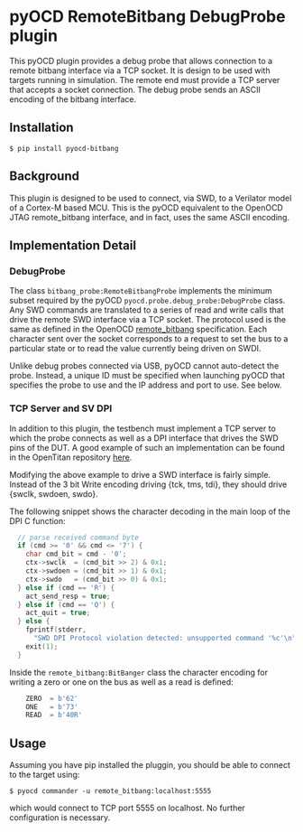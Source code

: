 # pyOCD RemoteBitbang DebugProbe plugin

This pyOCD plugin provides a debug probe that allows connection to a remote bitbang interface
via a TCP socket.  It is design to be used with targets running in simulation.  The remote
end must provide a TCP server that accepts a socket connection.  The debug probe sends an ASCII
encoding of the bitbang interface.

## Installation

```
$ pip install pyocd-bitbang
```

## Background

This plugin is designed to be used to connect, via SWD, to a Verilator model of a Cortex-M based MCU.
This is the pyOCD equivalent to the OpenOCD JTAG remote_bitbang interface, and in fact, uses the same
ASCII encoding.

## Implementation Detail

### DebugProbe

The class `bitbang_probe:RemoteBitbangProbe` implements the minimum subset required by the
pyOCD `pyocd.probe.debug_probe:DebugProbe` class.  Any SWD commands are translated to a series of
read and write calls that drive the remote SWD interface via a TCP socket.  The protocol used is the
same as defined in the OpenOCD [remote_bitbang](https://github.com/openocd-org/openocd/blob/master/doc/manual/jtag/drivers/remote_bitbang.txt) specification.  Each character sent over the socket corresponds to a request
to set the bus to a particular state or to read the value currently being driven on SWDI.

Unlike debug probes connected via USB, pyOCD cannot auto-detect the probe.  Instead, a unique ID must be
specified when launching pyOCD that specifies the probe to use and the IP address and port to use.  See below.

### TCP Server and SV DPI

In addition to this plugin, the testbench must implement a TCP server to which the probe connects as well
as a DPI interface that drives the SWD pins of the DUT.  A good example of such an implementation can be
found in the OpenTitan repository [here](https://github.com/lowRISC/opentitan/tree/master/hw/dv/dpi/jtagdpi).

Modifying the above example to drive a SWD interface is fairly simple.  Instead of the 3 bit Write encoding
driving {tck, tms, tdi}, they should drive {swclk, swdoen, swdo}.

The following snippet shows the character decoding in the main loop of the DPI C function:

```c
  // parse received command byte
  if (cmd >= '0' && cmd <= '7') {
    char cmd_bit = cmd - '0';
    ctx->swclk  = (cmd_bit >> 2) & 0x1;
    ctx->swdoen = (cmd_bit >> 1) & 0x1;
    ctx->swdo   = (cmd_bit >> 0) & 0x1;
  } else if (cmd == 'R') {
    act_send_resp = true;
  } else if (cmd == 'Q') {
    act_quit = true;
  } else {
    fprintf(stderr,
      "SWD DPI Protocol violation detected: unsupported command '%c'\n", cmd);
    exit(1);
  }
```

Inside the `remote_bitbang:BitBanger` class the character encoding for writing a zero or one
on the bus as well as a read is defined:

```python
    ZERO  = b'62'
    ONE   = b'73'
    READ  = b'40R'
```

## Usage

Assuming you have pip installed the pluggin, you should be able to connect to the target using:

```
$ pyocd commander -u remote_bitbang:localhost:5555
```

which would connect to TCP port 5555 on localhost.  No further configuration is necessary.